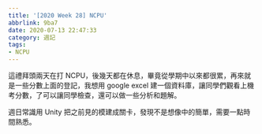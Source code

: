 ```yaml
---
title: '[2020 Week 28] NCPU'
abbrlink: 9ba7
date: 2020-07-13 22:47:33
category: 週記
tags:
- NCPU
---
```

這禮拜頭兩天在打 NCPU，後幾天都在休息，畢竟從學期中以來都很累，再來就是一些分數上面的登記，我想用 google excel 建一個資料庫，讓同學們觀看上機考分數，了可以讓同學檢查，還可以做一些分析和題解。
<!-- more -->
週日常識用 Unity 把之前見的模建成關卡，發現不是想像中的簡單，需要一點時間熟悉。